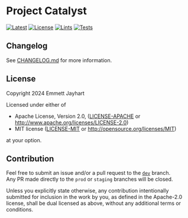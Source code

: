 # Project Catalyst

[![Latest][latest-badge]][latest-url]
[![License][license-badge]][license-url]
[![Lints][lints-badge]][lints-url]
[![Tests][tests-badge]][tests-url]

[latest-badge]: https://img.shields.io/badge/dynamic/toml?url=https%3A%2F%2Fraw.githubusercontent.com%2FEmmettJayhart%2Fproject-catalyst%2Frefs%2Fheads%2Fprod%2FCargo.toml&query=%24.package.version&label=latest
[latest-url]: https://github.com/EmmettJayhart/project-catalyst/releases/latest
[license-badge]: https://img.shields.io/crates/l/erudite
[license-url]: #license
[lints-badge]: https://img.shields.io/github/actions/workflow/status/EmmettJayhart/project-catalyst/lint_prod.yaml?label=lints
[lints-url]: https://github.com/EmmettJayhart/project-catalyst/actions?query=workflow%3Alint_prod+branch%3Aprod
[tests-badge]: https://img.shields.io/github/actions/workflow/status/EmmettJayhart/project-catalyst/test_prod.yaml?label=tests
[tests-url]: https://github.com/EmmettJayhart/project-catalyst/actions?query=workflow%3Atest_prod+branch%3Aprod

## Changelog

See [CHANGELOG.md](CHANGELOG.md) for more information.

## License

Copyright 2024 Emmett Jayhart

Licensed under either of

- Apache License, Version 2.0, ([LICENSE-APACHE](LICENSE-APACHE) or <http://www.apache.org/licenses/LICENSE-2.0>)
- MIT license ([LICENSE-MIT](LICENSE-MIT) or <http://opensource.org/licenses/MIT>)

at your option.

## Contribution

Feel free to submit an issue and/or a pull request to the
[`dev`](https://github.com/EmmettJayhart/project-catalyst/tree/dev) branch.  
Any PR made directly to the `prod` or `staging` branches will be closed.

Unless you explicitly state otherwise, any contribution intentionally submitted
for inclusion in the work by you, as defined in the Apache-2.0 license, shall be
dual licensed as above, without any additional terms or conditions.
